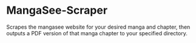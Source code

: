 # MangaSee-Scraper
Scrapes the mangasee website for your desired manga and chapter, then outputs a PDF version of that manga chapter to your specified directory.
